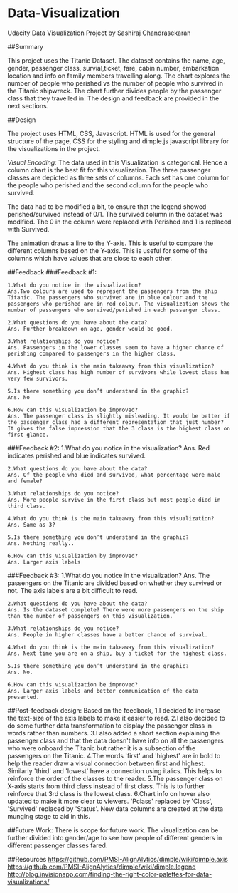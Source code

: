# Data-Visualization
Udacity Data Visualization Project by Sashiraj Chandrasekaran

##Summary

This project uses the Titanic Dataset. The dataset contains the name, age, gender, passenger class, survial,ticket, fare, cabin number, embarkation location and info on family members travelling along. The chart explores the number of people who perished vs the number of people who survived in the Titanic shipwreck. The chart further divides people by the passenger class that they travelled in. The design and feedback are provided in the next sections.


##Design

The project uses HTML, CSS, Javascript. HTML is used for the general structure of the page, CSS for the styling and dimple.js javascript library for the visualizations in the project.

*Visual Encoding:*
The data used in this Visualization is categorical. Hence a column chart is the best fit for this visualization. The three passenger classes are depicted as three sets of columns. Each set has one column for the people who perished and the second column for the people who survived.

The data had to be modified a bit, to ensure that the legend showed perished/survived instead of 0/1. The survived column in the dataset was modified. The 0 in the column were replaced with Perished and 1 is replaced with Survived.

The animation draws a line to the Y-axis. This is useful to compare the different columns based on the Y-axis. This is useful for some of the columns which have values that are close to each other.


##Feedback
###Feedback #1:

    1.What do you notice in the visualization?
    Ans.Two colours are used to represent the passengers from the ship Titanic. The passengers who survived are in blue colour and the passengers who perished are in red colour. The visualization shows the number of passengers who survived/perished in each passenger class.

    2.What questions do you have about the data?
    Ans. Further breakdown on age, gender would be good.

    3.What relationships do you notice?
    Ans. Passengers in the lower classes seem to have a higher chance of perishing compared to passengers in the higher class.

    4.What do you think is the main takeaway from this visualization?
    Ans. Highest class has high number of survivors while lowest class has very few survivors.

    5.Is there something you don’t understand in the graphic?
    Ans. No

    6.How can this visualization be improved?
    Ans. The passenger class is slightly misleading. It would be better if the passenger class had a different representation that just number? It gives the false impression that the 3 class is the highest class on first glance.

###Feedback #2:
    1.What do you notice in the visualization?
    Ans. Red indicates perished and blue indicates survived.

    2.What questions do you have about the data?
    Ans. Of the people who died and survived, what percentage were male and female?

    3.What relationships do you notice?
    Ans. More people survive in the first class but most people died in third class.

    4.What do you think is the main takeaway from this visualization?
    Ans. Same as 3?

    5.Is there something you don’t understand in the graphic?
    Ans. Nothing really..

    6.How can this Visualization by improved?
    Ans. Larger axis labels

###Feedback #3:
    1.What do you notice in the visualization?
    Ans. The passengers on the Titanic are divided based on whether they survived or not. The axis labels are a bit difficult to read.

    2.What questions do you have about the data?
    Ans. Is the dataset complete? There were more passengers on the ship than the number of passengers on this visualization.

    3.What relationships do you notice?
    Ans. People in higher classes have a better chance of survival.

    4.What do you think is the main takeaway from this visualization?
    Ans. Next time you are on a ship, buy a ticket for the highest class.

    5.Is there something you don’t understand in the graphic?
    Ans. No.

    6.How can this visualization be improved?
    Ans. Larger axis labels and better communication of the data presented.

##Post-feedback design:
    Based on the feedback,
    1.I decided to increase the text-size of the axis labels to make it easier to read.
    2.I also decided to do some further data transformation to display the passenger class in words rather than numbers.
    3.I also added a short section explaining the passenger class and that the data doesn't have info on all the passengers who were onboard the Titanic but rather it is a subsection of the passengers on the Titanic.
    4.The words 'first' and 'highest' are in bold to help the reader draw a visual connection between first and highest. Similarly 'third' and 'lowest' have a connection using italics. This helps to reinforce the order of the classes to the reader.
    5.The passenger class on X-axis starts from third class instead of first class. This is to further reinforce that 3rd class is the lowest class.
    6.Chart info on hover also updated to make it more clear to viewers. 'Pclass' replaced by 'Class', 'Survived' replaced by 'Status'. New data columns are created at the data munging stage to aid in this.

##Future Work:
    There is scope for future work. The visualization can be further divided into gender/age to see how people of different genders in different passenger classes fared.

##Resources
https://github.com/PMSI-AlignAlytics/dimple/wiki/dimple.axis
https://github.com/PMSI-AlignAlytics/dimple/wiki/dimple.legend
http://blog.invisionapp.com/finding-the-right-color-palettes-for-data-visualizations/
